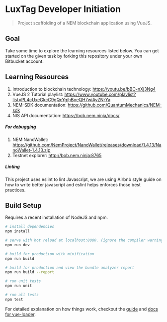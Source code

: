 # LuxTag Developer Initiation

> Project scaffolding of a NEM blockchain application using VueJS.

## Goal

Take some time to explore the learning resources listed below. You can get started on the given task by forking this repository under your own Bitbucket account.

## Learning Resources
1. Introduction to blockchain technology: https://youtu.be/bBC-nXj3Ng4
2. VueJS 2 Tutorial playlist: https://www.youtube.com/playlist?list=PL4cUxeGkcC9gQcYgjhBoeQH7wiAyZNrYa
3. NEM-SDK documentation: https://github.com/QuantumMechanics/NEM-sdk
4. NIS API documentation: https://bob.nem.ninja/docs/

##### For debugging
1. NEM NanoWallet: https://github.com/NemProject/NanoWallet/releases/download/1.4.13/NanoWallet-1.4.13.zip
2. Testnet explorer: http://bob.nem.ninja:8765

##### Linting
This project uses eslint to lint Javascript, we are using Airbnb style guide on how to write better javascript and eslint helps enforces those best practices.

## Build Setup

Requires a recent installation of NodeJS and npm.

``` bash
# install dependencies
npm install

# serve with hot reload at localhost:8080. (ignore the compiler warnings)
npm run dev

# build for production with minification
npm run build

# build for production and view the bundle analyzer report
npm run build --report

# run unit tests
npm run unit

# run all tests
npm test
```

For detailed explanation on how things work, checkout the [guide](http://vuejs-templates.github.io/webpack/) and [docs for vue-loader](http://vuejs.github.io/vue-loader).
